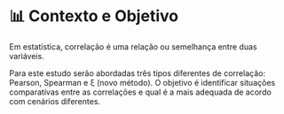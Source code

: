 # 📊 Contexto e Objetivo

Em estatística, correlação é uma relação ou semelhança entre duas variáveis.

Para este estudo serão abordadas três tipos diferentes de correlação: Pearson, Spearman e ξ (novo método). O objetivo é identificar situações comparatívas entre as correlações e qual é a mais adequada de acordo com cenários diferentes.
